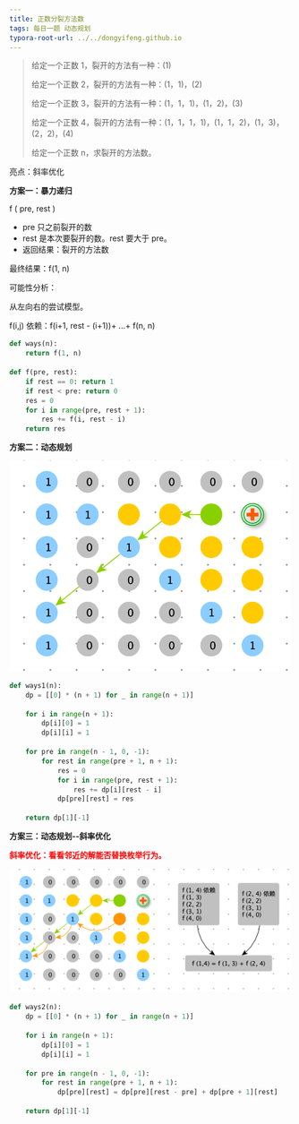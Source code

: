 ```yaml
---
title: 正数分裂方法数
tags: 每日一题 动态规划
typora-root-url: ../../dongyifeng.github.io
---
```


> 给定一个正数 1，裂开的方法有一种：(1)
>
> 给定一个正数 2，裂开的方法有一种：(1，1)，(2)
>
> 给定一个正数 3，裂开的方法有一种：(1，1，1)，(1，2)，(3)
>
> 给定一个正数 4，裂开的方法有一种：(1，1，1，1)，(1，1，2)，(1，3)，(2，2)，(4)
>
> 给定一个正数 n，求裂开的方法数。

亮点：斜率优化

**方案一：暴力递归**

f ( pre, rest ) 

- pre 只之前裂开的数
- rest 是本次要裂开的数。rest 要大于 pre。
- 返回结果：裂开的方法数

最终结果：f(1, n)



可能性分析：

从左向右的尝试模型。

f(i,j) 依赖：f(i+1, rest - (i+1))+ ...+ f(n, n)



```python
def ways(n):
    return f(1, n)

def f(pre, rest):
    if rest == 0: return 1
    if rest < pre: return 0
    res = 0
    for i in range(pre, rest + 1):
        res += f(i, rest - i)
    return res
```



**方案二：动态规划**

![](/images/assets/screenshot-20221025-130043.png)

```python
def ways1(n):
    dp = [[0] * (n + 1) for _ in range(n + 1)]

    for i in range(n + 1):
        dp[i][0] = 1
        dp[i][i] = 1

    for pre in range(n - 1, 0, -1):
        for rest in range(pre + 1, n + 1):
            res = 0
            for i in range(pre, rest + 1):
                res += dp[i][rest - i]
            dp[pre][rest] = res

    return dp[1][-1]
```



**方案三：动态规划--斜率优化**

<font color=red>**斜率优化：看看邻近的解能否替换枚举行为。**</font>

![](/images/assets/screenshot-20221025-130057.png)

```python
def ways2(n):
    dp = [[0] * (n + 1) for _ in range(n + 1)]

    for i in range(n + 1):
        dp[i][0] = 1
        dp[i][i] = 1

    for pre in range(n - 1, 0, -1):
        for rest in range(pre + 1, n + 1):
            dp[pre][rest] = dp[pre][rest - pre] + dp[pre + 1][rest]

    return dp[1][-1]
```

